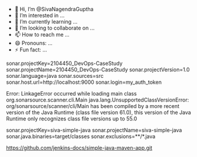 - 👋 Hi, I’m @SivaNagendraGuptha
- 👀 I’m interested in ...
- 🌱 I’m currently learning ...
- 💞️ I’m looking to collaborate on ...
- 📫 How to reach me ...
- 😄 Pronouns: ...
- ⚡ Fun fact: ...

<!---
SivaNagendraGuptha/SivaNagendraGuptha is a ✨ special ✨ repository because its `README.md` (this file) appears on your GitHub profile.
You can click the Preview link to take a look at your changes.
--->
sonar.projectKey=2104450_DevOps-CaseStudy
sonar.projectName=2104450_DevOps-CaseStudy
sonar.projectVersion=1.0
sonar.language=java
sonar.sources=src
sonar.host.url=http://localhost:9000
sonar.login=my_auth_token

Error: LinkageError occurred while loading main class org.sonarsource.scanner.cli.Main
	java.lang.UnsupportedClassVersionError: org/sonarsource/scanner/cli/Main has been compiled by a more recent version of the Java Runtime (class file version 61.0), this version of the Java Runtime only recognizes class file versions up to 55.0


sonar.projectKey=siva-simple-java
sonar.projectName=siva-simple-java
sonar.java.binaries=target/classes
sonar.exclusions=**/*.java


https://github.com/jenkins-docs/simple-java-maven-app.git
